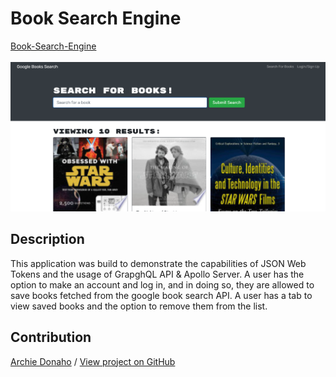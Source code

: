 # Book Search Engine

[Book-Search-Engine](https://obscure-anchorage-21781.herokuapp.com/) <br></br>
![](/Screenshot.png)

## Description

This application was build to demonstrate the capabilities of JSON Web Tokens and the usage of GrapghQL API & Apollo Server. A user has the option to make an account and log in, and in doing so, they are allowed to save books fetched from the google book search API. A user has a tab to view saved books and the option to remove them from the list.

## Contribution

[Archie Donaho](https://github.com/ArchieDonaho) / [View project on GitHub](https://github.com/ArchieDonaho/Book-Search-Engine)
